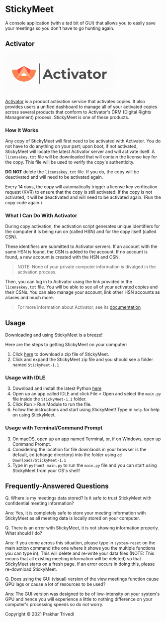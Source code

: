 # StickyMeet
A console application (with a tad bit of GUI) that allows you to easily save your meetings so you don't have to go hunting again.

## Activator

<img src="https://github.com/Prakhar896/ActivatorDocs/blob/main/activatorLogo.png?raw=true" alt="Activator Logo" width="350px">

[Activator](https://github.com/Prakhar896/ActivatorDocs) is a product activation service that activates copies. It also provides users a unified dashboard to manage all of your activated copies across several products that conform to Activator's DRM (Digital Rights Management) process. StickyMeet is one of these products.

### How It Works

Any copy of StickyMeet will first need to be activated with Activator. You do not have to do anything on your part; upon boot, if not activated, StickyMeet will locate the latest Activator server and will activate itself. A `licensekey.txt` file will be downloaded that will contain the license key for the copy. This file will be used to verify the copy's authenticity.

**DO NOT** delete the `licensekey.txt` file. If you do, the copy will be deactivated and will need to be activated again.

Every 14 days, the copy will automatically trigger a license key verification request (KVR) to ensure that the copy is still activated. If the copy is not activated, it will be deactivated and will need to be activated again. (Run the copy code again.)

### What I Can Do With Activator

During copy activation, the activation script generates unique identifiers for the computer it is being run on (called HSN) and for the copy itself (called CSN).

These identifiers are submitted to Activator servers. If an account with the same HSN is found, the CSN is added to the account. If no account is found, a new account is created with the HSN and CSN.

> NOTE: None of your private computer information is divulged in the activation process.

Then, you can log in to Activator using the link provided in the `licensekey.txt` file. You will be able to see all of your activated copies and their CSNs. You can also manage your account, link other HSN accounts as aliases and much more.

> For more information about Activator, see its [documentation](https://github.com/Prakhar896/ActivatorDocs)


## Usage
Downloading and using StickyMeet is a breeze!

Here are the steps to getting StickyMeet on your computer:

1) Click [here](http://gg.gg/StickyMeetDownload) to download a zip file of StickyMeet. 
2) Click and expand the StickyMeet zip file and you should see a folder named `StickyMeet-1.1`

### Usage with IDLE
3) Download and install the latest Python [here](https://python.org)
4) Open up an app called IDLE and click File > Open and select the `main.py` file inside the `StickyMeet-1.1` folder.
5) Click Run > Run Module to run the file.
6) Follow the instructions and start using StickyMeet! Type in `help` for help on using StickyMeet.

### Usage with Terminal/Command Prompt
3) On macOS, open up an app named Terminal, or, if on Windows, open up Command Prompt.
4) Considering the location for file downlaods in your browser is the default, cd (change directory) into the folder using `cd Downloads/StickyMeet-1.1`
5) Type in `python3 main.py` to run the `main.py` file and you can start using StickyMeet from your OS's shell!

## Frequently-Answered Questions
Q. Where is my meetings data stored? Is it safe to trust StickyMeet with confidential meeting information?

Ans: Yes, it is completely safe to store your meeting information with StickyMeet as all meeting data is locally stored on your computer.

Q. There is an error with StickyMeet, it is not showing information properly. What should I do?

Ans: If you come across this situation, please type in `system-reset` on the main action command (the one where it shows you the multiple functions you can type in). This will delete and re-write your data files (NOTE: This means that all existing meeting information will be deleted) so that StickyMeet starts on a fresh page. If an error occurs in doing this, please re-download StickyMeet.

Q. Does using the GUI (visual) version of the view meetings function cause GPU lags or cause a lot of resources to be used?

Ans: The GUI version was designed to be of low-intensity on your system's GPU and hence you will experience a little to nothing difference on your computer's processing speeds so do not worry.

Copyright © 2021 Prakhar Trivedi
